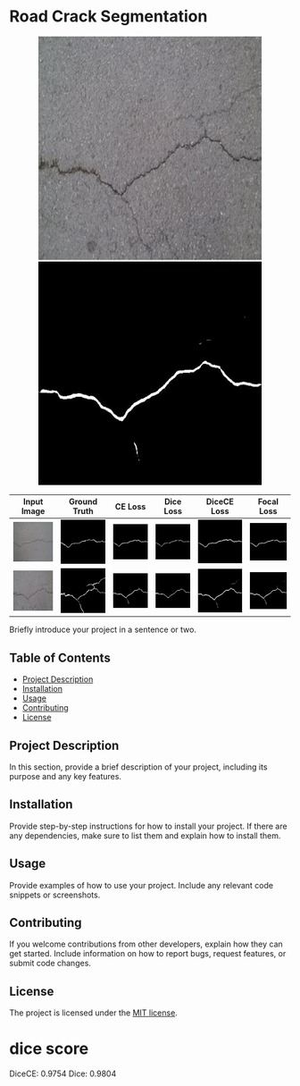 # Road Crack Segmentation

<div align="center">
<img src="./assets/image.jpg" width="400px">
<img src="./assets/output.jpg" width="400px">
</div>

<table>
  <thead>
    <tr>
      <th>Input Image</th>
      <th>Ground Truth</th>
      <th>CE Loss</th>
      <th>Dice Loss</th>
      <th>DiceCE Loss</th>
      <th>Focal Loss</th>
    </tr>
  </thead>
  <tbody>
    <tr>
      <td><img src="./assets/CFD_001_image.jpg"></td>
      <td><img src="./assets/CFD_001_gt.jpg"></td>
      <td><img src="./cfd_001_ce.jpg" ></td>
      <td><img src="./cfd_001_dice.jpg"></td>
      <td><img src="./cfd_001_dicece.jpg"></td>
      <td><img src="./cfd_001_focal.jpg"></td>
    </tr>
    <tr>
     <td><img src="./assets/CFD_019_image.jpg"></td>
      <td><img src="./assets/CFD_019_gt.jpg"></td>
      <td><img src="./cfd_019_ce.jpg"></td>
      <td><img src="./cfd_019_dice.jpg"></td>
      <td><img src="./cfd_019_dicece.jpg"></td>
      <td><img src="./cfd_019_focal.jpg"></td>
    </tr>
  </tbody>
</table>


Briefly introduce your project in a sentence or two.

## Table of Contents

* [Project Description](#project-description)
* [Installation](#installation)
* [Usage](#usage)
* [Contributing](#contributing)
* [License](#license)

## Project Description

In this section, provide a brief description of your project, including its purpose and any key features.

## Installation

Provide step-by-step instructions for how to install your project. If there are any dependencies, make sure to list them
and explain how to install them.

## Usage

Provide examples of how to use your project. Include any relevant code snippets or screenshots.

## Contributing

If you welcome contributions from other developers, explain how they can get started. Include information on how to
report bugs, request features, or submit code changes.

## License

The project is licensed under the [MIT license](https://opensource.org/license/mit/).

# dice score

DiceCE: 0.9754
Dice: 0.9804